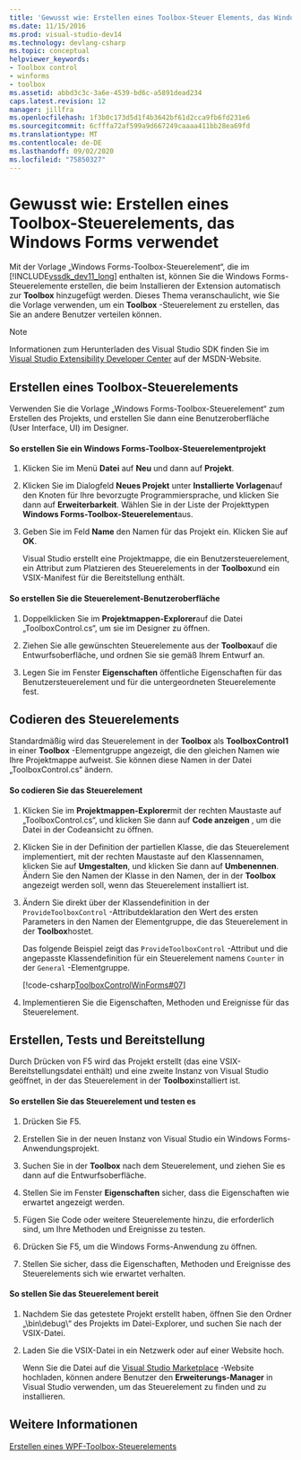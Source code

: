 ```yaml
---
title: 'Gewusst wie: Erstellen eines Toolbox-Steuer Elements, das Windows Forms verwendet | Microsoft-Dokumentation'
ms.date: 11/15/2016
ms.prod: visual-studio-dev14
ms.technology: devlang-csharp
ms.topic: conceptual
helpviewer_keywords:
- Toolbox control
- winforms
- toolbox
ms.assetid: abbd3c3c-3a6e-4539-bd6c-a5891dead234
caps.latest.revision: 12
manager: jillfra
ms.openlocfilehash: 1f3b0c173d5d1f4b3642bf61d2cca9fb6fd231e6
ms.sourcegitcommit: 6cfffa72af599a9d667249caaaa411bb28ea69fd
ms.translationtype: MT
ms.contentlocale: de-DE
ms.lasthandoff: 09/02/2020
ms.locfileid: "75850327"
---
```

# <a name="how-to-create-a-toolbox-control-that-uses-windows-forms"></a>Gewusst wie: Erstellen eines Toolbox-Steuerelements, das Windows Forms verwendet
Mit der Vorlage „Windows Forms-Toolbox-Steuerelement“, die im [!INCLUDE[vssdk_dev11_long](../includes/vssdk-dev11-long-md.md)] enthalten ist, können Sie die Windows Forms-Steuerelemente erstellen, die beim Installieren der Extension automatisch zur **Toolbox** hinzugefügt werden. Dieses Thema veranschaulicht, wie Sie die Vorlage verwenden, um ein **Toolbox** -Steuerelement zu erstellen, das Sie an andere Benutzer verteilen können.  
  
> [!NOTE]
> Informationen zum Herunterladen des Visual Studio SDK finden Sie im [Visual Studio Extensibility Developer Center](https://msdn.microsoft.com/vsx/default.aspx) auf der MSDN-Website.  
  
## <a name="creating-a-toolbox-control"></a>Erstellen eines Toolbox-Steuerelements  
 Verwenden Sie die Vorlage „Windows Forms-Toolbox-Steuerelement“ zum Erstellen des Projekts, und erstellen Sie dann eine Benutzeroberfläche (User Interface, UI) im Designer.  
  
#### <a name="to-create-a-windows-forms-toolbox-control-project"></a>So erstellen Sie ein Windows Forms-Toolbox-Steuerelementprojekt  
  
1. Klicken Sie im Menü **Datei** auf **Neu** und dann auf **Projekt**.  
  
2. Klicken Sie im Dialogfeld **Neues Projekt** unter **Installierte Vorlagen**auf den Knoten für Ihre bevorzugte Programmiersprache, und klicken Sie dann auf **Erweiterbarkeit**. Wählen Sie in der Liste der Projekttypen **Windows Forms-Toolbox-Steuerelement**aus.  
  
3. Geben Sie im Feld **Name** den Namen für das Projekt ein. Klicken Sie auf **OK**.  
  
     Visual Studio erstellt eine Projektmappe, die ein Benutzersteuerelement, ein Attribut zum Platzieren des Steuerelements in der **Toolbox**und ein VSIX-Manifest für die Bereitstellung enthält.  
  
#### <a name="to-build-the-control-ui"></a>So erstellen Sie die Steuerelement-Benutzeroberfläche  
  
1. Doppelklicken Sie im **Projektmappen-Explorer**auf die Datei „ToolboxControl.cs“, um sie im Designer zu öffnen.  
  
2. Ziehen Sie alle gewünschten Steuerelemente aus der **Toolbox**auf die Entwurfsoberfläche, und ordnen Sie sie gemäß Ihrem Entwurf an.  
  
3. Legen Sie im Fenster **Eigenschaften** öffentliche Eigenschaften für das Benutzersteuerelement und für die untergeordneten Steuerelemente fest.  
  
## <a name="coding-the-control"></a>Codieren des Steuerelements  
 Standardmäßig wird das Steuerelement in der **Toolbox** als **ToolboxControl1** in einer **Toolbox** -Elementgruppe angezeigt, die den gleichen Namen wie Ihre Projektmappe aufweist. Sie können diese Namen in der Datei „ToolboxControl.cs“ ändern.  
  
#### <a name="to-code-the-control"></a>So codieren Sie das Steuerelement  
  
1. Klicken Sie im **Projektmappen-Explorer**mit der rechten Maustaste auf „ToolboxControl.cs“, und klicken Sie dann auf **Code anzeigen** , um die Datei in der Codeansicht zu öffnen.  
  
2. Klicken Sie in der Definition der partiellen Klasse, die das Steuerelement implementiert, mit der rechten Maustaste auf den Klassennamen, klicken Sie auf **Umgestalten**, und klicken Sie dann auf **Umbenennen**. Ändern Sie den Namen der Klasse in den Namen, der in der **Toolbox** angezeigt werden soll, wenn das Steuerelement installiert ist.  
  
3. Ändern Sie direkt über der Klassendefinition in der `ProvideToolboxControl` -Attributdeklaration den Wert des ersten Parameters in den Namen der Elementgruppe, die das Steuerelement in der **Toolbox**hostet.  
  
     Das folgende Beispiel zeigt das `ProvideToolboxControl` -Attribut und die angepasste Klassendefinition für ein Steuerelement namens `Counter` in der `General` -Elementgruppe.  
  
     [!code-csharp[ToolboxControlWinForms#07](../snippets/csharp/VS_Snippets_VSSDK/toolboxcontrolwinforms/cs/toolboxcontrol.cs#07)]  
  
4. Implementieren Sie die Eigenschaften, Methoden und Ereignisse für das Steuerelement.  
  
## <a name="building-testing-and-deployment"></a>Erstellen, Tests und Bereitstellung  
 Durch Drücken von F5 wird das Projekt erstellt (das eine VSIX-Bereitstellungsdatei enthält) und eine zweite Instanz von Visual Studio geöffnet, in der das Steuerelement in der **Toolbox**installiert ist.  
  
#### <a name="to-build-and-test-the-control"></a>So erstellen Sie das Steuerelement und testen es  
  
1. Drücken Sie F5.  
  
2. Erstellen Sie in der neuen Instanz von Visual Studio ein Windows Forms-Anwendungsprojekt.  
  
3. Suchen Sie in der **Toolbox** nach dem Steuerelement, und ziehen Sie es dann auf die Entwurfsoberfläche.  
  
4. Stellen Sie im Fenster **Eigenschaften** sicher, dass die Eigenschaften wie erwartet angezeigt werden.  
  
5. Fügen Sie Code oder weitere Steuerelemente hinzu, die erforderlich sind, um Ihre Methoden und Ereignisse zu testen.  
  
6. Drücken Sie F5, um die Windows Forms-Anwendung zu öffnen.  
  
7. Stellen Sie sicher, dass die Eigenschaften, Methoden und Ereignisse des Steuerelements sich wie erwartet verhalten.  
  
#### <a name="to-deploy-the-control"></a>So stellen Sie das Steuerelement bereit  
  
1. Nachdem Sie das getestete Projekt erstellt haben, öffnen Sie den Ordner „\bin\debug\“ des Projekts im Datei-Explorer, und suchen Sie nach der VSIX-Datei.  
  
2. Laden Sie die VSIX-Datei in ein Netzwerk oder auf einer Website hoch.  
  
     Wenn Sie die Datei auf die [Visual Studio Marketplace](https://marketplace.visualstudio.com/) -Website hochladen, können andere Benutzer den **Erweiterungs-Manager** in Visual Studio verwenden, um das Steuerelement zu finden und zu installieren.  
  
## <a name="see-also"></a>Weitere Informationen  
 [Erstellen eines WPF-Toolbox-Steuerelements](../extensibility/creating-a-wpf-toolbox-control.md)
